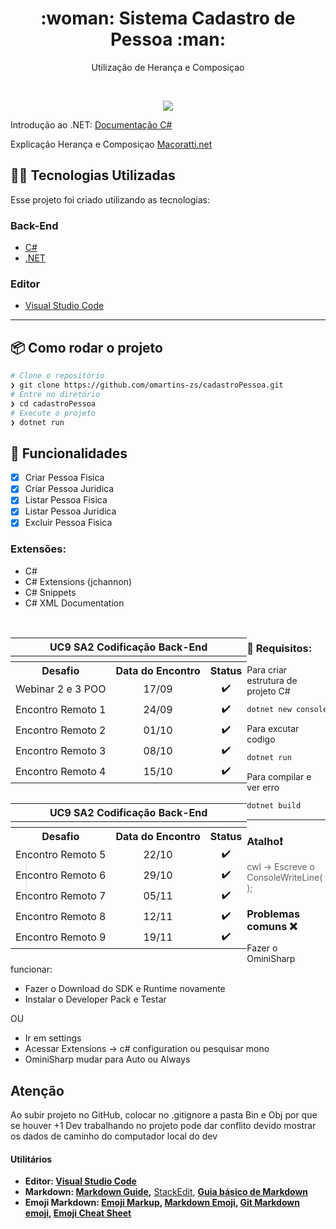 
<h1 align="center">:woman: Sistema Cadastro de Pessoa	:man:
</h1>
<p align="center"> Utilização de Herança e Composiçao</p> 
<br>

<p align="center">
<img src="http://img.shields.io/static/v1?label=STATUS&message=CONCLUIDO&color=green&style=for-the-badge"/>
</p>


Introdução ao .NET: [Documentação C#](https://docs.microsoft.com/pt-br/dotnet/csharp/)

Explicação Herança e Composiçao [Macoratti.net](http://www.macoratti.net/11/05/oop_cph1.htm)

			
## 👨‍💻️ Tecnologias Utilizadas
Esse projeto foi criado utilizando as tecnologias:
### Back-End
- [C#](https://docs.microsoft.com/pt-br/dotnet/csharp/)
- [.NET](https://dotnet.microsoft.com/download)
### Editor
- [Visual Studio Code](https://code.visualstudio.com/)
---
## 📦️ Como rodar o projeto
```bash
# Clone o repositório
❯ git clone https://github.com/omartins-zs/cadastroPessoa.git
# Entre no diretório
❯ cd cadastroPessoa
# Execute o projeto
❯ dotnet run
```


## 🔮 Funcionalidades 

  - [x] Criar Pessoa Fisica
  - [x] Criar Pessoa Juridica
  - [x] Listar Pessoa Fisica
  - [x] Listar Pessoa Juridica
  - [x] Excluir Pessoa Fisica

### Extensões: 

* C#
* C# Extensions (jchannon)
* C# Snippets
* C# XML Documentation

<br>


<div style="float: left">
  <table>
    <tr>
    <th colspan="4">UC9 SA2 Codificação Back-End</th>
  </tr>
  <tr>
    <th colspan="4"></th>
  </tr>
  <tr>
    <th>Desafio</th>
    <th>Data do Encontro</th>
    <th>Status</th>

  </tr>
     <tr>
    <td>Webinar 2 e 3 POO</td>
    <td align="center">17/09</td>
    <td align="center">✔️</td>
  </tr>
  <tr>
    <td>Encontro Remoto 1</td>
    <td align="center">24/09</td>
    <td align="center">✔️</td>
  </tr>
  <tr>
    <td>Encontro Remoto 2</td>
    <td align="center">01/10</td>
    <td align="center">✔️</td>

  </tr>
  <tr>
    <td>Encontro Remoto 3</td>
    <td align="center">08/10</td>
    <td align="center">✔️</td>
 </tr>
  <tr>
    <td>Encontro Remoto 4</td>
    <td align="center">15/10</td>
    <td align="center">✔️</td>
  </tr>
  </table>
</div>
<div style="float: left">
  <table>
     <tr>
    <th colspan="4">UC9 SA2 Codificação Back-End</th>
  </tr>
  <tr>
    <th colspan="4"></th>
  </tr>
  <tr>
    <th>Desafio</th>
    <th>Data do Encontro</th>
    <th>Status</th>

  </tr>
     <tr>
    <td>Encontro Remoto 5</td>
    <td align="center">22/10</td>
    <td align="center">✔️</td>
  </tr>
  <tr>
    <td>Encontro Remoto 6</td>
    <td align="center">29/10</td>
    <td align="center">✔️</td>
  </tr>
  <tr>
    <td>Encontro Remoto 7</td>
    <td align="center">05/11</td>
    <td align="center">✔️</td>
  </tr>
   <tr>
    <td>Encontro Remoto 8</td>
    <td align="center">12/11</td>
    <td align="center">✔️</td>
  </tr>
   <tr>
    <td>Encontro Remoto 9</td>
    <td align="center">19/11</td>
    <td align="center">✔️</td>
  </tr>
  </table>
</div>



### 🔴 Requisitos:

Para criar estrutura de projeto C#
```sh
dotnet new console
```

Para excutar codigo 
```sh
dotnet run
```

Para compilar e ver erro 
```sh
dotnet build
```

<hr>

### Atalho:exclamation:
 >cwl -> Escreve o ConsoleWriteLine();


### Problemas comuns :x:

Fazer o OminiSharp funcionar:

- Fazer o Download do SDK e Runtime novamente
- Instalar o Developer Pack e Testar

OU

- Ir em settings
- Acessar Extensions -> c# configuration ou pesquisar mono
- OminiSharp mudar para Auto ou Always

## Atenção

Ao subir projeto no GitHub, colocar no .gitignore a pasta Bin e Obj por que se houver +1 Dev trabalhando no projeto pode dar conflito devido mostrar os dados de caminho do computador local do dev


#### **Utilitários**

- **Editor: [Visual Studio Code](https://code.visualstudio.com/)**
- **Markdown: [Markdown Guide](https://www.markdownguide.org/basic-syntax/),** [StackEdit](https://stackedit.io/), **[Guia básico de Markdown](https://docs.pipz.com/central-de-ajuda/learning-center/guia-basico-de-markdown#open)**
- **Emoji Markdown: [Emoji Markup](https://github.com/StylishThemes/GitHub-Dark/wiki/Emoji), [Markdown Emoji](https://gist.github.com/rxaviers/7360908), [Git Markdown emoji](https://itinerant.tistory.com/60), [Emoji Cheat Sheet](https://github.com/ikatyang/emoji-cheat-sheet)**

